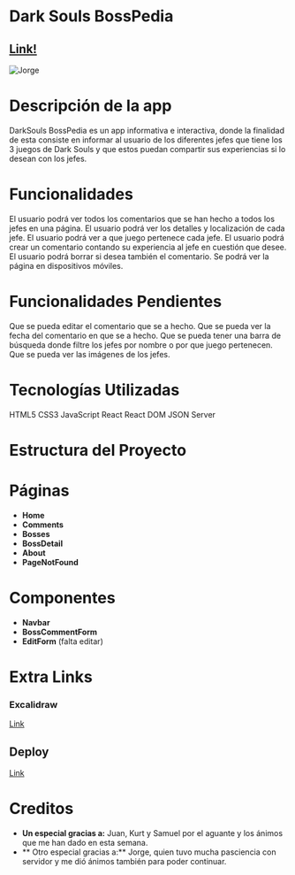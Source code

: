# Dark Souls BossPedia

## [Link!](https://github.com/AlejandroCorrea21/dark-souls-bosspedia.git)

![Jorge](./assets/jorge.png)

# Descripción de la app

DarkSouls BossPedia es un app informativa e interactiva, donde la finalidad de esta consiste en informar al usuario de los diferentes jefes que tiene los 3 juegos de Dark Souls y que estos puedan compartir sus experiencias si lo desean con los jefes.


# Funcionalidades

El usuario podrá ver todos los comentarios que se han hecho a todos los jefes en una página.
El usuario podrá ver los detalles y localización de cada jefe.
El usuario podrá ver a que juego pertenece cada jefe.
El usuario podrá crear un comentario contando su experiencia al jefe en cuestión que desee.
El usuario podrá borrar si desea también el comentario.
Se podrá ver la página en dispositivos móviles.

# Funcionalidades Pendientes
Que se pueda editar el comentario que se a hecho.
Que se pueda ver la fecha del comentario en que se a hecho.
Que se pueda tener una barra de búsqueda donde filtre los jefes por nombre o por que juego pertenecen.
Que se pueda ver las imágenes de los jefes.


# Tecnologías Utilizadas

HTML5
CSS3
JavaScript
React
React DOM
JSON Server

# Estructura del Proyecto

# Páginas

- **Home**
- **Comments**
- **Bosses**
- **BossDetail**
- **About**
- **PageNotFound**

# Componentes

- **Navbar**
- **BossCommentForm**
- **EditForm** (falta editar)

# Extra Links

### Excalidraw
[Link](https://excalidraw.com/#json=EcEtPPmcRkfdwosh8KufH,EyWv-fYgPPF9cAPYlYk3Hg)

## Deploy
[Link](https://darksoulsbosspedia.netlify.app/)

# Creditos

- **Un especial gracias a:** Juan, Kurt y Samuel por el aguante y los ánimos que me han dado en esta semana.
- ** Otro especial gracias a:** Jorge, quien tuvo mucha pasciencia con servidor y me dió ánimos también para poder continuar.